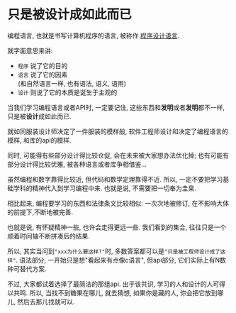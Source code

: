 # 只是被设计成如此而已

编程语言, 也就是书写计算机程序的语言, 被称作 [程序设计语言](https://baike.baidu.com/item/%E7%A8%8B%E5%BA%8F%E8%AE%BE%E8%AE%A1%E8%AF%AD%E8%A8%80).

就字面意思来讲:

+ `程序` 说了它的目的
+ `语言` 说了它的因素   
  (和自然语言一样, 也有语法, 语义, 语用)
+ `设计` 则说了它的本质是诞生于主观的

当我们学习编程语言或者API时, 一定要记住, 这些东西和**发明**或者**发明**都不一样, 只是被**设计**成如此而已.

就如同服装设计师决定了一件服装的模样般, 软件工程师设计和决定了编程语言的模样, 和库的api的模样.

同时, 可能得有些部分设计得比较仓促, 会在未来被大家想办法优化掉;
也有可能有部分设计得比较优雅, 被各种语言或者库争相借鉴...


虽然编程和数字靠得比较近, 但代码和数学定理靠得不近.
所以, 一定不要把学习基础学科的精神代入到学习编程中来.
也就是说, 不需要把一切奉为圭臬.

相比起来, 编程要学习的东西和法律条文比较相似: 一次次地被修订, 在不影响大体的前提下,不断地被完善.

也就是说, 有怀疑精神一些, 也许会走得更远一些. 我们看到的集合, 往往只是一个顺着时间轴不断拼凑后的结果.

所以, 其实当问到`"xxx为什么要这样?"`时, 多数答案都可以是`"只是被工程师设计成了这样"`. 
语法部分, 一开始只是想"看起来有点像c语言", 但api部分, 它们实际上有N数种可替代方案.

不过, 大家都试着选择了最简洁的那组api. 
出于该共识, 学习的人和设计的人可得以共鸣.
所以, 当找不到糖果在哪儿, 就去猜想, 如果你是藏的人, 你会把它放到哪儿, 然后去那儿找就可以.

